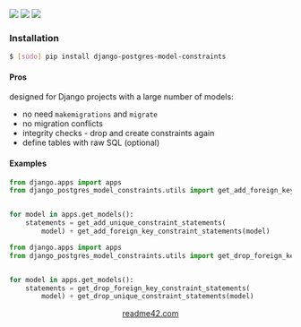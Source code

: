 <!--
https://readme42.com
-->


[![](https://img.shields.io/pypi/v/django-postgres-model-constraints.svg?maxAge=3600)](https://pypi.org/project/django-postgres-model-constraints/)
[![](https://img.shields.io/badge/License-Unlicense-blue.svg?longCache=True)](https://unlicense.org/)
[![](https://github.com/andrewp-as-is/django-postgres-model-constraints.py/workflows/tests42/badge.svg)](https://github.com/andrewp-as-is/django-postgres-model-constraints.py/actions)

### Installation
```bash
$ [sudo] pip install django-postgres-model-constraints
```

#### Pros
designed for Django projects with a large number of models:

+   no need `makemigrations` and `migrate`
+   no migration conflicts
+   integrity checks - drop and create constraints again
+   define tables with raw SQL (optional)

#### Examples
```python
from django.apps import apps
from django_postgres_model_constraints.utils import get_add_foreign_key_constraint_statements, get_add_unique_constraint_statements


for model in apps.get_models():
    statements = get_add_unique_constraint_statements(
        model) + get_add_foreign_key_constraint_statements(model)
```

```python
from django.apps import apps
from django_postgres_model_constraints.utils import get_drop_foreign_key_constraint_statements, get_drop_unique_constraint_statements


for model in apps.get_models():
    statements = get_drop_foreign_key_constraint_statements(
        model) + get_drop_unique_constraint_statements(model)
```

<p align="center">
    <a href="https://readme42.com/">readme42.com</a>
</p>
